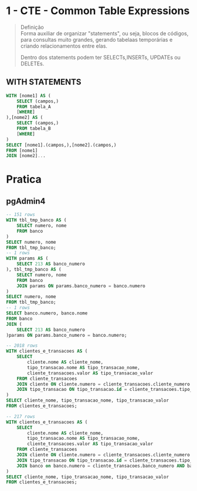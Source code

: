 # 1 - CTE - Common Table Expressions
> Definição \
> Forma auxiliar de organizar "statements", ou seja, blocos de códigos, para consultas muito grandes, gerando tabelaas temporárias e criando relacionamentos entre elas.
>
> Dentro dos statements podem ter SELECTs,INSERTs, UPDATEs ou DELETEs.

## WITH STATEMENTS
````SQL
WITH [nome1] AS (
    SELECT (campos,)
    FROM tabela_A
    [WHERE]
),[nome2] AS (
    SELECT (campos,)
    FROM tabela_B
    [WHERE]
)
SELECT [nome1].(campos,),[nome2].(campos,)
FROM [nome1]
JOIN [nome2]...
````

# Pratica

## pgAdmin4

````SQL
-- 151 rows
WITH tbl_tmp_banco AS (
    SELECT numero, nome 
	FROM banco
)
SELECT numero, nome 
FROM tbl_tmp_banco;
-- 1 rows
WITH params AS (
    SELECT 213 AS banco_numero
), tbl_tmp_banco AS (
    SELECT numero, nome 
	FROM banco
	JOIN params ON params.banco_numero = banco.numero
)
SELECT numero, nome 
FROM tbl_tmp_banco;
-- 1 rows
SELECT banco.numero, banco.nome
FROM banco
JOIN (
	SELECT 213 AS banco_numero
)params ON params.banco_numero = banco.numero;

-- 2018 rows
WITH clientes_e_transacoes AS (
    SELECT 
		cliente.nome AS cliente_nome,
		tipo_transacao.nome AS tipo_transacao_nome,
		cliente_transacoes.valor AS tipo_transacao_valor
	FROM cliente_transacoes
	JOIN cliente ON cliente.numero = cliente_transacoes.cliente_numero
	JOIN tipo_transacao ON tipo_transacao.id = cliente_transacoes.tipo_transacao_id
)
SELECT cliente_nome, tipo_transacao_nome, tipo_transacao_valor
FROM clientes_e_transacoes;

-- 217 rows
WITH clientes_e_transacoes AS (
    SELECT 
		cliente.nome AS cliente_nome,
		tipo_transacao.nome AS tipo_transacao_nome,
		cliente_transacoes.valor AS tipo_transacao_valor
	FROM cliente_transacoes
	JOIN cliente ON cliente.numero = cliente_transacoes.cliente_numero
	JOIN tipo_transacao ON tipo_transacao.id = cliente_transacoes.tipo_transacao_id
	JOIN banco on banco.numero = cliente_transacoes.banco_numero AND banco.nome ILIKE '%Itaú%'
)
SELECT cliente_nome, tipo_transacao_nome, tipo_transacao_valor
FROM clientes_e_transacoes;
````